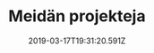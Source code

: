 ---
title: Meidän projekteja
date: 2019-03-17T19:31:20.591Z
items:
  - description: 'Tässä tehtiin Raide-Jokeri'
    name: Raide-Jokeri
  - description: Hienoa, saatiin kruunusillat.
    name: Kruunusillat
  - description: 'Laskettiin tällanenki.'
    name: Riskiruudukko
---